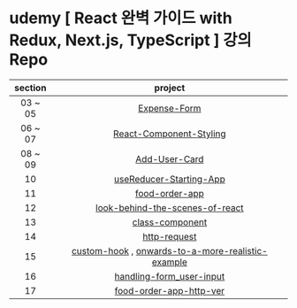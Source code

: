 # udemy [ React 완벽 가이드 with Redux, Next.js, TypeScript ] 강의 Repo

| section |                                                                                                    project                                                                                                    |
| :-----: | :-----------------------------------------------------------------------------------------------------------------------------------------------------------------------------------------------------------: |
| 03 ~ 05 |                                                                [Expense-Form](https://github.com/Anjiwoong/React-Study/tree/main/expense-form)                                                                |
| 06 ~ 07 |                                                     [React-Component-Styling](https://github.com/Anjiwoong/React-Study/tree/main/react-component-styling)                                                     |
| 08 ~ 09 |                                                               [Add-User-Card](https://github.com/Anjiwoong/React-Study/tree/main/add-user-card)                                                               |
|   10    |                                                     [useReducer-Starting-App](https://github.com/Anjiwoong/React-Study/tree/main/usereducer-starting-app)                                                     |
|   11    |                                                              [food-order-app](https://github.com/Anjiwoong/React-Study/tree/main/food-order-app)                                                              |
|   12    |                                             [look-behind-the-scenes-of-react](https://github.com/Anjiwoong/React-Study/tree/main/look-behind-the-scenes-of-react)                                             |
|   13    |                                                             [class-component](https://github.com/Anjiwoong/React-Study/tree/main/class-component)                                                             |
|   14    |                                                                [http-request](https://github.com/Anjiwoong/React-Study/tree/main/http-request)                                                                |
|   15    | [custom-hook](https://github.com/Anjiwoong/React-Study/tree/main/custom-hook) , [onwards-to-a-more-realistic-example](https://github.com/Anjiwoong/React-Study/tree/main/onwards-to-a-more-realistic-example) |
|   16   | [handling-form_user-input](https://github.com/Anjiwoong/React-Study/tree/main/handling-form_user-input) |
|   17   | [food-order-app-http-ver](https://github.com/Anjiwoong/React-Study/tree/main/food-order-app-http-ver) |

